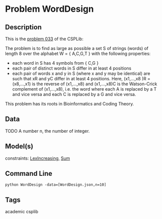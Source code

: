 # Problem WordDesign
## Description
This is the [problem 033](https://www.csplib.org/Problems/prob033/) of the CSPLib:

The problem is to find as large as possible a set S of strings (words) of length 8
over the alphabet W = { A,C,G,T } with the following properties:
- each word in S has 4 symbols from { C,G }
- each pair of distinct words in S differ in at least 4 positions
- each pair of words x and y in S (where x and y may be identical) are such that
  xR and yC differ in at least 4 positions. Here, (x1,...,x8 )R = (x8,...,x1) is
  the reverse of (x1,...,x8) and (x1,...,x8)C is the Watson-Crick complement of
  (x1,...,x8), i.e. the word where each A is replaced by a T and vice versa
  and each C is replaced by a G and vice versa.

This problem has its roots in Bioinformatics and Coding Theory.

## Data
TODO
A number n, the number of integer.
## Model(s)
  constraints: [LexIncreasing](http://pycsp.org/documentation/constraints/LexIncreasing), [Sum](http://pycsp.org/documentation/constraints/Sum)

## Command Line
```
python WordDesign -data=[WordDesign.json,n=10]
```

## Tags
 academic csplib

